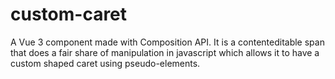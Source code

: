 # custom-caret
A Vue 3 component made with Composition API. It is a contenteditable span that does a fair share of manipulation in javascript which allows it to have a custom shaped caret using pseudo-elements.
